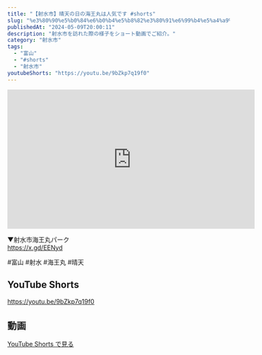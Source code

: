 ```yaml
---
title: "【射水市】晴天の日の海王丸は人気です #shorts"
slug: "%e3%80%90%e5%b0%84%e6%b0%b4%e5%b8%82%e3%80%91%e6%99%b4%e5%a4%a9%e3%81%ae%e6%97%a5%e3%81%ae%e6%b5%b7%e7%8e%8b%e4%b8%b8%e3%81%af%e4%ba%ba%e6%b0%97%e3%81%a7%e3%81%99-shorts"
publishedAt: "2024-05-09T20:00:11"
description: "射水市を訪れた際の様子をショート動画でご紹介。"
category: "射水市"
tags: 
  - "富山"
  - "#shorts"
  - "射水市"
youtubeShorts: "https://youtu.be/9bZkp7q19f0"
---
```


<iframe width="560" height="315" src="https://www.youtube.com/embed/FpfEEmENrk8" frameborder="0" allowfullscreen></iframe>

▼射水市海王丸パーク<br />
https://x.gd/EENyd

#富山 #射水 #海王丸 #晴天

## YouTube Shorts

https://youtu.be/9bZkp7q19f0

## 動画

[YouTube Shorts で見る](https://youtu.be/9bZkp7q19f0)


